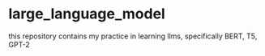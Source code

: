 # large_language_model
this repository contains my practice in learning llms, specifically BERT, T5, GPT-2
